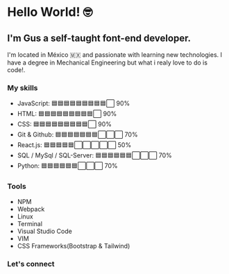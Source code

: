 # Hello World! :nerd_face:
## I'm Gus a self-taught font-end developer.
I'm located in México :mexico: and passionate with learning new technologies. I have a degree in Mechanical Engineering but what i realy love to do is code!.
### My skills
- JavaScript: :blue_square::blue_square::blue_square::blue_square::blue_square::blue_square::blue_square::blue_square::blue_square::white_large_square: 90%
- HTML: :blue_square::blue_square::blue_square::blue_square::blue_square::blue_square::blue_square::blue_square::blue_square::white_large_square: 90%
- CSS: :blue_square::blue_square::blue_square::blue_square::blue_square::blue_square::blue_square::blue_square::blue_square::white_large_square: 90%
- Git & Github: :blue_square::blue_square::blue_square::blue_square::blue_square::blue_square::blue_square::white_large_square::white_large_square::white_large_square: 70%
- React.js: :blue_square::blue_square::blue_square::blue_square::blue_square::white_large_square::white_large_square::white_large_square::white_large_square::white_large_square: 50%
- SQL / MySql / SQL-Server: :blue_square::blue_square::blue_square::blue_square::blue_square::blue_square::white_large_square::white_large_square::white_large_square: 70%
- Python: :blue_square::blue_square::blue_square::blue_square::blue_square::blue_square::white_large_square::white_large_square::white_large_square: 70%

### Tools
- NPM
- Webpack
- Linux
- Terminal
- Visual Studio Code
- VIM
- CSS Frameworks(Bootstrap & Tailwind)
### Let's connect


<!--
**gusgluna/gusgluna** is a ✨ _special_ ✨ repository because its `README.md` (this file) appears on your GitHub profile.

Here are some ideas to get you started:

- 🔭 I’m currently working on ...
- 🌱 I’m currently learning ...
- 👯 I’m looking to collaborate on ...
- 🤔 I’m looking for help with ...
- 💬 Ask me about ...
- 📫 How to reach me: ...
- 😄 Pronouns: ...
- ⚡ Fun fact: ...
-->
